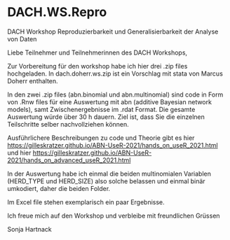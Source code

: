 # DACH.WS.Repro
DACH Workshop Reproduzierbarkeit und Generalisierbarkeit der Analyse von Daten 

Liebe Teilnehmer und Teilnehmerinnen des DACH Workshops,

Zur Vorbereitung für den workshop habe ich hier drei .zip files hochgeladen. In dach.doherr.ws.zip ist ein Vorschlag mit stata von Marcus Doherr enthalten. 

In den zwei .zip files (abn.binomial und abn.multinomial) sind code in Form von .Rnw files für eine Auswertung mit abn (additive Bayesian network models), samt Zwischenergebnisse im .rdat Format. Die gesamte Auswertung würde über 30 h dauern. Ziel ist, dass Sie die einzelnen Teilschritte selber nachvollziehen können. 

Ausführlichere Beschreibungen zu code und Theorie gibt es hier https://gilleskratzer.github.io/ABN-UseR-2021/hands_on_useR_2021.html und hier
https://gilleskratzer.github.io/ABN-UseR-2021/hands_on_advanced_useR_2021.html

In der Auswertung habe ich einmal die beiden multinomialen Variablen (HERD_TYPE und HERD_SIZE) also solche belassen und einmal binär umkodiert, daher die beiden Folder.

Im Excel file stehen exemplarisch ein paar Ergebnisse.

Ich freue mich auf den Workshop und verbleibe mit freundlichen Grüssen

Sonja Hartnack
